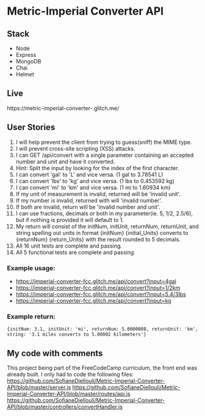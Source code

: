 # Metric-Imperial Converter API
## Stack
* Node
* Express
* MongoDB
* Chai
* Helmet 

## Live
https://metric-imperial-converter-.glitch.me/

## User Stories
1. I will help prevent the client from trying to guess(sniff) the MIME type.
2. I will prevent cross-site scripting (XSS) attacks.
3. I can GET /api/convert with a single parameter containing an accepted number and unit and have it converted.
4. Hint: Split the input by looking for the index of the first character.
5. I can convert 'gal' to 'L' and vice versa. (1 gal to 3.78541 L)
6. I can convert 'lbs' to 'kg' and vice versa. (1 lbs to 0.453592 kg)
7. I can convert 'mi' to 'km' and vice versa. (1 mi to 1.60934 km)
8. If my unit of measurement is invalid, returned will be 'invalid unit'.
9. If my number is invalid, returned with will 'invalid number'.
10. If both are invalid, return will be 'invalid number and unit'.
11. I can use fractions, decimals or both in my parameter(ie. 5, 1/2, 2.5/6), but if nothing is provided it will default to 1.
12. My return will consist of the initNum, initUnit, returnNum, returnUnit, and string spelling out units in format {initNum} {initial_Units} converts to {returnNum} {return_Units} with the result rounded to 5 decimals.
13. All 16 unit tests are complete and passing.
14. All 5 functional tests are complete and passing.

### Example usage:
* https://imperial-converter-fcc.glitch.me/api/convert?input=4gal
* https://imperial-converter-fcc.glitch.me/api/convert?input=1/2km
* https://imperial-converter-fcc.glitch.me/api/convert?input=5.4/3lbs
* https://imperial-converter-fcc.glitch.me/api/convert?input=kg

### Example return:
`{initNum: 3.1, initUnit: 'mi', returnNum: 5.0000008, returnUnit: 'km', string: '3.1 miles converts to 5.00002 kilometers'}`

## My code with comments
This project being part of the FreeCodeCamp curriculum, the front end was already built. I only had to code the following files:<br>
https://github.com/SofianeDjellouli/Metric-Imperial-Converter-API/blob/master/server.js
https://github.com/SofianeDjellouli/Metric-Imperial-Converter-API/blob/master/routes/api.js
https://github.com/SofianeDjellouli/Metric-Imperial-Converter-API/blob/master/controllers/convertHandler.js
